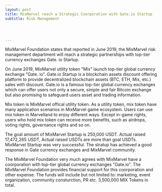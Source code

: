 ```yaml
---
layout: post
title: MixMarvel reach a Strategic Coorporation with Gate.io Startup
subtitle: Risk Management




---
```


MixMarvel Foundation states that reported in June 2019, the MixMarvel risk management department will reach a strategic partnerships with top-tier  currency exchanges Gate. io Startup. 

On June 2019, MixMarvel utility token "Mix" launch top-tier global currency exchange "Gate. io". Gate.io Startup is a blockchain assets discount offering platform to provide decentralized blockchain assets (BTC, ETH, Mix, etc.) sales with discount. Gate.io is a famous top-tier global currency exchanges which can offer users not only a secure, simple and fair Bitcoin exchange but also promising to safeguard users asset and trading information.

Mix token is MixMarvel offical utility token. As a utility token, mix token have many application scenarios in MixMarvel game ecosystem. Users can use mix token in Marvelland to enjoy different ways. Except in-game rights, users who hold mix token can receive more benefits, such as airdrops, voting rights, governance rights and so on. 

The goal amount of MixMarvel Startup is 250,000 USDT. Actual raised 17,472,265 USDT, Actual raised USDTs are more than goal USDTs. MixMarvel Startup was very successful. The stratup has achieved a good response in Gate currency exchanges and MixMarvel community. 

The MixMarvel Foundation very much agrees with MixMarvel have a coorporation with top-tier global currency exchanges "Gate.io". The MixMarvel Foundation provides financial support for this coorporation and other expense. The funds will include but not limited to: marketing, event organization, community consturction, PR etc. 3,500,000 MIX Tokens in total. 

